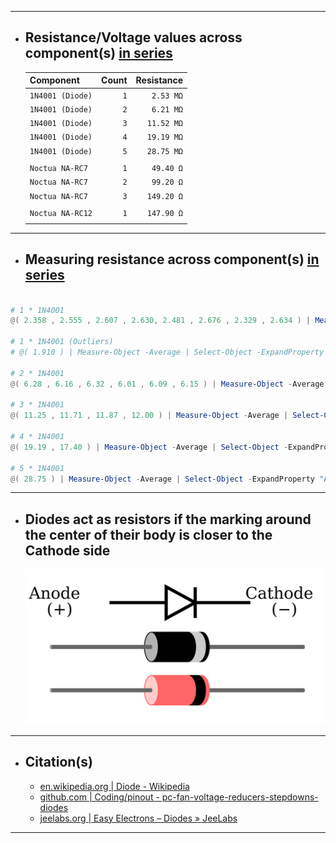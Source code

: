 ***

- ## Resistance/Voltage values across component(s) <u>in series</u>
  | Component         |  Count | Resistance |
  | :---------------- | -----: | ---------: |
  | `1N4001 (Diode)`  |    `1` |  `2.53 MΩ` |
  | `1N4001 (Diode)`  |    `2` |  `6.21 MΩ` |
  | `1N4001 (Diode)`  |    `3` | `11.52 MΩ` |
  | `1N4001 (Diode)`  |    `4` | `19.19 MΩ` |
  | `1N4001 (Diode)`  |    `5` | `28.75 MΩ` |
  |                   |        |            |
  | `Noctua NA-RC7`   |    `1` |  `49.40 Ω` |
  | `Noctua NA-RC7`   |    `2` |  `99.20 Ω` |
  | `Noctua NA-RC7`   |    `3` | `149.20 Ω` |
  |                   |        |            |
  | `Noctua NA-RC12`  |    `1` | `147.90 Ω` |
  |                   |        |            |

***

- ## Measuring resistance across component(s) <u>in series</u>
```powershell

# 1 * 1N4001
@( 2.358 , 2.555 , 2.607 , 2.630, 2.481 , 2.676 , 2.329 , 2.634 ) | Measure-Object -Average | Select-Object -ExpandProperty "Average" | ForEach-Object  { [Math]::Round(${_}, 2, 1) };

# 1 * 1N4001 (Outliers)
# @( 1.910 ) | Measure-Object -Average | Select-Object -ExpandProperty "Average" | ForEach-Object  { [Math]::Round(${_}, 2, 1) };

# 2 * 1N4001
@( 6.28 , 6.16 , 6.32 , 6.01 , 6.09 , 6.15 ) | Measure-Object -Average | Select-Object -ExpandProperty "Average" | ForEach-Object  { [Math]::Round(${_}, 2, 1) };

# 3 * 1N4001
@( 11.25 , 11.71 , 11.87 , 12.00 ) | Measure-Object -Average | Select-Object -ExpandProperty "Average" | ForEach-Object  { [Math]::Round(${_}, 2, 1) };

# 4 * 1N4001
@( 19.19 , 17.40 ) | Measure-Object -Average | Select-Object -ExpandProperty "Average" | ForEach-Object  { [Math]::Round(${_}, 2, 1) };

# 5 * 1N4001
@( 28.75 ) | Measure-Object -Average | Select-Object -ExpandProperty "Average" | ForEach-Object  { [Math]::Round(${_}, 2, 1) };

```

***

- ## Diodes act as resistors if the marking around the center of their body is closer to the Cathode side
  ![pinout - diode_anode-cathode](pinout%20-%20diode_anode-cathode.svg)

***

- ## Citation(s)
  - [en.wikipedia.org | Diode - Wikipedia](https://en.wikipedia.org/wiki/Diode)
  - [github.com | Coding/pinout - pc-fan-voltage-reducers-stepdowns-diodes](https://github.com/mcavallo-git/Coding/blob/main/pinouts/pinout%20-%20pc-fan-voltage-reducers-stepdowns-diodes.md)
  - [jeelabs.org | Easy Electrons – Diodes » JeeLabs](https://jeelabs.org/2011/01/09/easy-electrons-%E2%80%93-diodes/index.html)

***